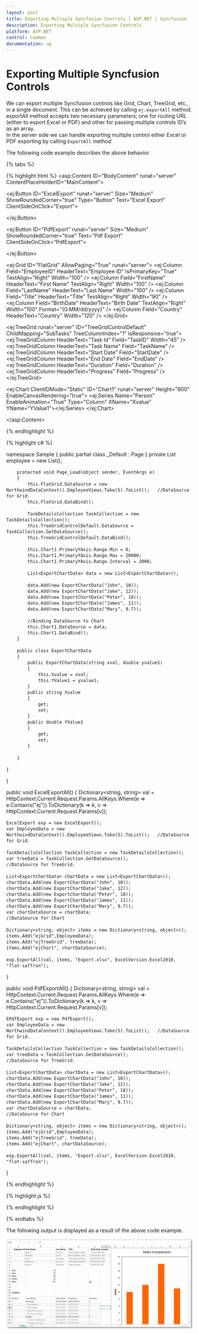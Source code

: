 ```yaml
---
layout: post
title: Exporting Multiple Syncfusion Controls | ASP.NET | Syncfusion
description: Exporting Multiple Syncfusion Controls
platform: ASP.NET
control: Common 
documentation: ug
---
```


#  Exporting Multiple Syncfusion Controls

We can export multiple Syncfusion controls like Grid, Chart, TreeGrid, etc., in a single document. 
This can be achieved by calling `ej.exportAll` method. exportAll method accepts two necessary parameters; one for routing URL (either to export Excel or PDF) and other for passing multiple controls ID’s as an array.  
In the server side we can handle exporting multiple control either Excel or PDF exporting by calling `ExportAll` method

The following code example describes the above behavior.

{% tabs %}

{% highlight html %}
 <asp:Content ID="BodyContent" runat="server" ContentPlaceHolderID="MainContent">

   <ej:Button ID="ExcelExport" runat="server" Size="Medium" ShowRoundedCorner="true" Type="Button" Text="Excel Export" ClientSideOnClick="Export">

   </ej:Button>
   
   <ej:Button ID="PdfExport" runat="server" Size="Medium" ShowRoundedCorner="true" Text="Pdf Export" ClientSideOnClick="PdfExport">

   </ej:Button>
   
   <ej:Grid ID="FlatGrid" AllowPaging="True" runat="server">
       <Columns>
          <ej:Column Field="EmployeeID" HeaderText="Employee ID" IsPrimaryKey="True" TextAlign="Right" Width="100" />
          <ej:Column Field="FirstName" HeaderText="First Name" TextAlign="Right" Width="100" />
          <ej:Column Field="LastName" HeaderText="Last Name" Width="100" />
          <ej:Column Field="Title" HeaderText="Title" TextAlign="Right" Width="90" />
          <ej:Column Field="BirthDate" HeaderText="Birth Date" TextAlign="Right" Width="100" Format="{0:MM/dd/yyyy}" />
          <ej:Column Field="Country" HeaderText="Country" Width="120" />
       </Columns>
   </ej:Grid>
  
   <ej:TreeGrid runat="server" ID="TreeGridControlDefault" ChildMapping="SubTasks" TreeColumnIndex="1" IsResponsive="true">
            <Columns>
                <ej:TreeGridColumn HeaderText="Task Id" Field="TaskID" Width="45" />
                <ej:TreeGridColumn HeaderText="Task Name" Field="TaskName" />
                <ej:TreeGridColumn HeaderText="Start Date" Field="StartDate" />
                <ej:TreeGridColumn HeaderText="End Date" Field="EndDate" />
                <ej:TreeGridColumn HeaderText="Duration" Field="Duration" />
                <ej:TreeGridColumn HeaderText="Progress" Field="Progress" />
            </Columns>
            <SizeSettings Width="100%" Height="450px" />
   </ej:TreeGrid>
   
   <ej:Chart ClientIDMode="Static" ID="Chart1" runat="server" Height="600" EnableCanvasRendering="true">
        <PrimaryXAxis Visible="true" MajorGridLines-Visible="true" Title-Text="Manager" />
        <PrimaryYAxis AxisLine-Visible="false" Title-Text="Sales" />
      <Series>
            <ej:Series Name="Person" EnableAnimation="True" Type="Column" XName="Xvalue" YName="YValue1"></ej:Series>
        </Series>
    </ej:Chart>

</asp:Content>
  
{% endhighlight  %}

{% highlight c# %}

namespace Sample
{
    public partial class _Default : Page
    {
        private List<Employee> employee = new List<Employee>();

        protected void Page_Load(object sender, EventArgs e)
        {
            this.FlatGrid.DataSource = new NorthwindDataContext().EmployeeViews.Take(5).ToList();   //DataSource for Grid.
            this.FlatGrid.DataBind();
            
            TaskDetailsCollection TaskCollection = new TaskDetailsCollection();
            this.TreeGridControlDefault.DataSource = TaskCollection.GetDataSource();
            this.TreeGridControlDefault.DataBind();

            this.Chart1.PrimaryYAxis.Range.Min = 0;
            this.Chart1.PrimaryYAxis.Range.Max = 20000;
            this.Chart1.PrimaryYAxis.Range.Interval = 2000;

            List<ExportChartData> data = new List<ExportChartData>();

            data.Add(new ExportChartData("John", 10));
            data.Add(new ExportChartData("Jake", 12));
            data.Add(new ExportChartData("Peter", 18));
            data.Add(new ExportChartData("James", 11));
            data.Add(new ExportChartData("Mary", 9.7));

            //Binding DataSource to Chart
            this.Chart1.DataSource = data;
            this.Chart1.DataBind();
        }
        
        public class ExportChartData
        {
            public ExportChartData(string xval, double yvalue1)
            {
                this.Xvalue = xval;
                this.YValue1 = yvalue1;
            }
            public string Xvalue
            {
                get;
                set;
            }
            public double YValue1
            {
                get;
                set;
            }
            
        }
    
    }

}

public void ExcelExportAll()
{
    Dictionary<string, string> val = HttpContext.Current.Request.Params.AllKeys.Where(e => e.Contains("ej")).ToDictionary(k => k, v => HttpContext.Current.Request.Params[v]);

    ExcelExport exp = new ExcelExport();
    var EmployeeData = new NorthwindDataContext().EmployeeViews.Take(5).ToList();   //DataSource for Grid.
    
    TaskDetailsCollection TaskCollection = new TaskDetailsCollection();
    var treeData = TaskCollection.GetDataSource();                                  //DataSource for TreeGrid.

    List<ExportChartData> chartData = new List<ExportChartData>();
    chartData.Add(new ExportChartData("John", 10));
    chartData.Add(new ExportChartData("Jake", 12));
    chartData.Add(new ExportChartData("Peter", 18));
    chartData.Add(new ExportChartData("James", 11));
    chartData.Add(new ExportChartData("Mary", 9.7));
    var chartDataSource = chartData;                                                 //DataSource for Chart
            
    Dictionary<string, object> items = new Dictionary<string, object>();
    items.Add("ejGrid",EmployeeData);
    items.Add("ejTreeGrid", treeData);
    items.Add("ejChart", chartDataSource);
            
    exp.ExportAll(val, items, "Export.xlsx", ExcelVersion.Excel2010, "flat-saffron");
}

public void PdfExportAll()
{
    Dictionary<string, string> val = HttpContext.Current.Request.Params.AllKeys.Where(e => e.Contains("ej")).ToDictionary(k => k, v => HttpContext.Current.Request.Params[v]);

    EPdfExport exp = new PdfExport();
    var EmployeeData = new NorthwindDataContext().EmployeeViews.Take(5).ToList();   //DataSource for Grid.
    
    TaskDetailsCollection TaskCollection = new TaskDetailsCollection();
    var treeData = TaskCollection.GetDataSource();                                  //DataSource for TreeGrid.

    List<ExportChartData> chartData = new List<ExportChartData>();
    chartData.Add(new ExportChartData("John", 10));
    chartData.Add(new ExportChartData("Jake", 12));
    chartData.Add(new ExportChartData("Peter", 18));
    chartData.Add(new ExportChartData("James", 11));
    chartData.Add(new ExportChartData("Mary", 9.7));
    var chartDataSource = chartData;                                                 //DataSource for Chart
            
    Dictionary<string, object> items = new Dictionary<string, object>();
    items.Add("ejGrid",EmployeeData);
    items.Add("ejTreeGrid", treeData);
    items.Add("ejChart", chartDataSource);
            
    exp.ExportAll(val, items, "Export.xlsx", ExcelVersion.Excel2010, "flat-saffron");
}

{% endhighlight  %}

{% highlight js %}

<script type="text/javascript">

   function Export(args) {
        ej.exportAll("/api/ExportingService/ExcelExportAll", ['MainContent_FlatGrid', 'MainContent_TreeGridControlDefault', 'Chart1'])
    }
    
    function PdfExport(args) {
        ej.exportAll("/api/ExportingService/PdfExportAll", ['MainContent_FlatGrid', 'MainContent_TreeGridControlDefault', 'Chart1'])
    }

</script>

{% endhighlight  %}

{% endtabs %} 

The following output is displayed as a result of the above code example.

![](Exporting-Controls_images/Exporting-Controls_img1.png)

